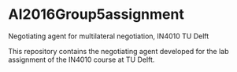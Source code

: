 # AI2016Group5assignment
Negotiating agent for multilateral negotiation, IN4010 TU Delft

This repository contains the negotiating agent developed for the lab assignment of the IN4010 course at TU Delft.
